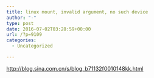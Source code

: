 ```yaml
---
title: linux mount, invalid argument, no such device
author: "-"
type: post
date: 2016-07-02T03:28:59+00:00
url: /?p=9109
categories:
  - Uncategorized

---
```

http://blog.sina.com.cn/s/blog_b71132f0010148kk.html